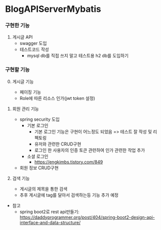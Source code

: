 # BlogAPIServerMybatis

### 구현한 기능
1. 게시글 API
    * swagger 도입
    * 테스트코드 작성
        * mysql db를 직접 쓰지 말고 테스트용 h2 db를 도입하기


### 구현할 기능

0.  게시글 기능
    * 페이징 기능 
    * Role에 따른 리소스 인가(jwt token 설정)

1.  회원 관리 기능
    * spring security 도입
        * 기본 로그인
            * 기본 로그인 기능은 구현이 어느정도 되었음 => 테스트 잘 작성 및 리펙토링
            * 유저와 관련한 CRUD구현
            * 로그인 한 사용자의 인증 토큰 관련하여 인가 관련한 작업 추가 
        * 소셜 로그인
            * https://engkimbs.tistory.com/849
    * 회원 정보 CRUD구현

2.  검색 기능 
    * 게시글의 제목을 통한 검색
    * 추후 게시글에 tag를 달아서 검색하는등 기능 추가 예정

* 참고
    * spring boot2로 rest api만들기: https://daddyprogrammer.org/post/404/spring-boot2-design-api-interface-and-data-structure/
